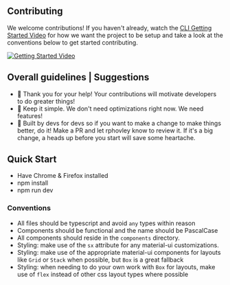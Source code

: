 ## Contributing

We welcome contributions! If you haven't already, watch the [CLI Getting Started Video](https://youtu.be/Q4EJKXDi3a8) for how we want the project to be setup and take a look at the conventions below to get started contributing.

[![Getting Started Video](https://i9.ytimg.com/vi_webp/Q4EJKXDi3a8/mq1.webp?sqp=CPTKhbUG-oaymwEmCMACELQB8quKqQMa8AEB-AH-CYACxgWKAgwIABABGGQgZChkMA8=&rs=AOn4CLATRoV8G6s9Zl8mY4Pi_mmujrDAww)](https://youtu.be/Q4EJKXDi3a8)

## Overall guidelines | Suggestions

- 🙏 Thank you for your help! Your contributions will motivate developers to do greater things!
- 🥇 Keep it simple. We don't need optimizations right now. We need features!
- 🤖 Built by devs for devs so if you want to make a change to make things better, do it! Make a PR and let rphovley know
  to review it. If it's a big change, a heads up before you start will save some heartache.

## Quick Start

- Have Chrome & Firefox installed
- npm install
- npm run dev

### Conventions

- All files should be typescript and avoid `any` types within reason
- Components should be functional and the name should be PascalCase
- All components should reside in the `components` directory.
- Styling: make use of the `sx` attribute for any material-ui customizations.
- Styling: make use of the appropriate material-ui components for layouts like `Grid` or `Stack` when possible, but `Box` is a great fallback
- Styling: when needing to do your own work with `Box` for layouts, make use of `flex` instead of other css layout types where possible
